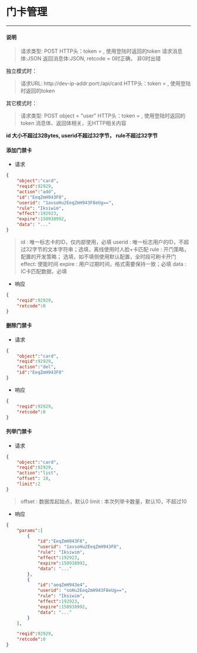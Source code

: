 # 门卡管理
---------

#### 说明

>请求类型: POST
>HTTP头：token = , 使用登陆时返回的token
>请求消息体:JSON
>返回消息体:JSON, retcode = 0时正确， 非0时出错

独立模式时：
>请求URL: http://dev-ip-addr:port:/api/card
>HTTP头：token = , 使用登陆时返回的token

其它模式时：
>请求类型: POST
>object = "user"
>HTTP头：token = , 使用登陆时返回的token
>消息体、返回体相关，无HTTP相关内容

**id 大小不超过32Bytes, userid不超过32字节， rule不超过32字节**

#### 添加门禁卡

- 请求

```json
{
    "object":"card",
    "reqid":92929,
    "action":"add",
    "id":"EeqZmH943F8",
    "userid": "1avsoHu2EeqZmH943F8eUg==",
    "rule": "Iksiwim",
    "effect":192923,
    "expire":150938992,
    "data": "..."
}
```

>id : 唯一标志卡的ID，仅内部使用，必填
>userid : 唯一标志用户的ID，不超过32字节的文本字符串；选填，离线使用时人脸+卡匹配
>rule : 开门策略，配置的开发策略； 选填，如不填侧使用默认配置，全时段可刷卡开门
>effect: 使能时间
>expire : 用户过期时间，格式需要保持一致；必填
>data : IC卡匹配数据，必填

- 响应

```json
{
    "reqid":92929,
    "retcode":0
}
```

#### 删除门禁卡

- 请求

```json
{
    "object":"card",
    "reqid":92929,
    "action":"del",
    "id":"EeqZmH943F8"
}
```

- 响应

```json
{
    "reqid":92929,
    "retcode":0
}
```

#### 列举门禁卡

- 请求

```json
{
    "object":"card",
    "reqid":92929,
    "action":"list",
    "offset": 18,
    "limit":2
}
```

>offset : 数据库起始点，默认0
>limit : 本次列举卡数量，默认10，不超过10
>

- 响应

```json
{
    "params":[
        {
            "id":"EeqZmH943F8",
            "userid": "1avsoHu2EeqZmH943F8",
            "rule": "Iksiwim",
            "effect":192923,
            "expire":150938992,
            "data": "..."
        },
        {
            "id":"aeqZmH943e4",
            "userid": "soHu2EeqZmH943F8eUg==",
            "rule": "Iksiwim",
            "effect":192923,
            "expire":150938992,
            "data": "..."
        }
    ],

    "reqid":92929,
    "retcode":0
}
```

